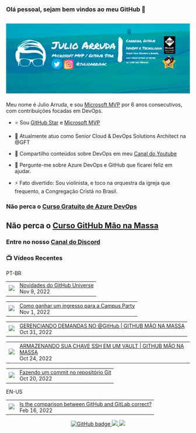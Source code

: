 ### Olá pessoal, sejam bem vindos ao meu GitHub 👋

## [![Julio Arruda Header](https://raw.githubusercontent.com/julioarruda/julioarruda/master/fundo%20github.png)](https://youtube.com/user/julioarrudac)
Meu nome é Julio Arruda, e sou [Microsoft MVP](https://mvp.microsoft.com/pt-br/PublicProfile/5002557?fullName=Julio%20%20Arruda) por 6 anos consecutivos, com contribuições focadas em DevOps.


- ⭐ Sou [GitHub Star](https://stars.github.com/profiles/julioarruda) e [Microsoft MVP](https://mvp.microsoft.com/pt-br/PublicProfile/5002557?fullName=Julio%20%20Arruda)

- 🔭 Atualmente atuo como Senior Cloud & DevOps Solutions Architect na @GFT

- 👯 Compartilho conteúdos sobre DevOps em meu [Canal do Youtube](https://youtube.com/user/julioarrudac)

- 💬 Pergunte-me sobre Azure DevOps e GitHub que ficarei feliz em ajudar.

- ⚡ Fato divertido: Sou violinista, e toco na orquestra da igreja que frequento, a Congregação Cristã no Brasil.





### Não perca o [Curso Gratuito de Azure DevOps](https://github.com/julioarruda/Curso-Azure-DevOps)

## Não perca o [Curso GitHub Mão na Massa](https://github.com/github-mao-na-massa/curso-github-mao-na-massa)

### Entre no nosso [Canal do Discord](https://discord.gg/HAr9WFYkpB)


### 📺 Vídeos Recentes

PT-BR

<!-- YOUTUBE:START --><table><tr><td><a href="https://www.youtube.com/watch?v=cdt69anc1sU"><img width="140px" src="https://i.ytimg.com/vi/cdt69anc1sU/mqdefault.jpg"></a></td>
<td><a href="https://www.youtube.com/watch?v=cdt69anc1sU">Novidades do GitHub Universe</a><br/>Nov 9, 2022</td></tr></table>
<table><tr><td><a href="https://www.youtube.com/watch?v=V5V5Sb_T03Y"><img width="140px" src="https://i.ytimg.com/vi/V5V5Sb_T03Y/mqdefault.jpg"></a></td>
<td><a href="https://www.youtube.com/watch?v=V5V5Sb_T03Y">Como ganhar um ingresso para a Campus Party</a><br/>Nov 1, 2022</td></tr></table>
<table><tr><td><a href="https://www.youtube.com/watch?v=KR6A8iEorHk"><img width="140px" src="https://i.ytimg.com/vi/KR6A8iEorHk/mqdefault.jpg"></a></td>
<td><a href="https://www.youtube.com/watch?v=KR6A8iEorHk">GERENCIANDO DEMANDAS NO @GitHub  | GITHUB MÃO NA MASSA</a><br/>Oct 31, 2022</td></tr></table>
<table><tr><td><a href="https://www.youtube.com/watch?v=y7e3ErKNfvU"><img width="140px" src="https://i.ytimg.com/vi/y7e3ErKNfvU/mqdefault.jpg"></a></td>
<td><a href="https://www.youtube.com/watch?v=y7e3ErKNfvU">ARMAZENANDO SUA CHAVE SSH EM UM VAULT | GITHUB MÃO NA MASSA</a><br/>Oct 24, 2022</td></tr></table>
<table><tr><td><a href="https://www.youtube.com/watch?v=DPGj4ferbvU"><img width="140px" src="https://i.ytimg.com/vi/DPGj4ferbvU/mqdefault.jpg"></a></td>
<td><a href="https://www.youtube.com/watch?v=DPGj4ferbvU">Fazendo um commit no repositório Git</a><br/>Oct 20, 2022</td></tr></table>
<!-- YOUTUBE:END -->

EN-US
<!-- YOUTUBEEN:START --><table><tr><td><a href="https://www.youtube.com/watch?v=wHo1ftsyzNE"><img width="140px" src="https://i.ytimg.com/vi/wHo1ftsyzNE/mqdefault.jpg"></a></td>
<td><a href="https://www.youtube.com/watch?v=wHo1ftsyzNE">Is the comparison between GitHub and GitLab correct?</a><br/>Feb 16, 2022</td></tr></table>
<!-- YOUTUBEEN:END -->



<p align="center">
  <a href="https://github.com/julioarruda?tab=followers">
    <img src="https://img.shields.io/github/followers/julioarruda?label=Followers&logo=GitHub&style=for-the-badge" alt="GitHub badge" />
  </a>
  <a href="http://twitter.com/julioarrudac">
    <img src="https://img.shields.io/twitter/follow/julioarrudac?label=Twitter&logo=twitter&style=for-the-badge" />
  </a>
  <a href="http://youtube.com/c/julioarruda?sub_confirmation=1">
    <img src="https://img.shields.io/youtube/views/4BYlkYtHNus?label=YouTube&logo=YouTube&style=for-the-badge" />
  </a>
</p>

<!--
**julioarruda/julioarruda** is a ✨ _special_ ✨ repository because its `README.md` (this file) appears on your GitHub profile.

Here are some ideas to get you started:

- 🔭 I’m currently working on ...
- 🌱 I’m currently learning ...
- 👯 I’m looking to collaborate on ...
- 🤔 I’m looking for help with ...
- 💬 Ask me about ...
- 📫 How to reach me: ...
- 😄 Pronouns: ...
- ⚡ Fun fact: ...
-->
